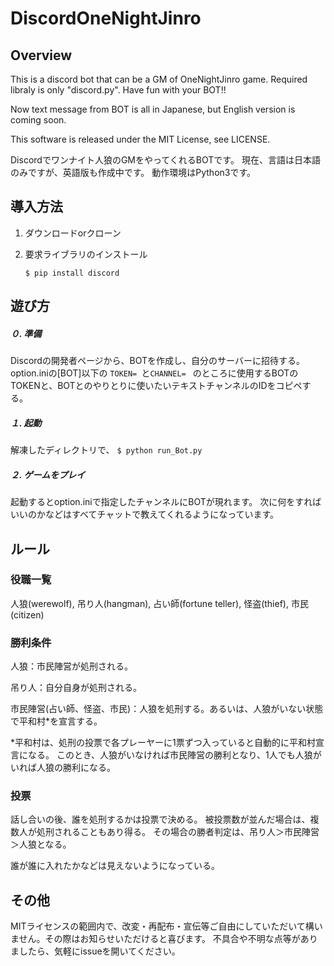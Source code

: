 # DiscordOneNightJinro


## Overview
This is a discord bot that can be a GM of OneNightJinro game.
Required libraly is only "discord.py".
Have fun with your BOT!!

Now text message from BOT is all in Japanese, but English version is coming soon.

This software is released under the MIT License, see LICENSE.


Discordでワンナイト人狼のGMをやってくれるBOTです。
現在、言語は日本語のみですが、英語版も作成中です。
動作環境はPython3です。

## 導入方法
1. ダウンロードorクローン

2. 要求ライブラリのインストール

    `$ pip install discord`


## 遊び方
##### ０. 準備
Discordの開発者ページから、BOTを作成し、自分のサーバーに招待する。
option.iniの[BOT]以下の
`TOKEN= `と`CHANNEL= `
のところに使用するBOTのTOKENと、BOTとのやりとりに使いたいテキストチャンネルのIDをコピペする。

##### １. 起動
解凍したディレクトリで、
`$ python run_Bot.py`

##### ２. ゲームをプレイ
起動するとoption.iniで指定したチャンネルにBOTが現れます。
次に何をすればいいのかなどはすべてチャットで教えてくれるようになっています。

## ルール
### 役職一覧
人狼(werewolf),
吊り人(hangman),
占い師(fortune teller),
怪盗(thief),
市民(citizen)

### 勝利条件
人狼：市民陣営が処刑される。

吊り人：自分自身が処刑される。

市民陣営(占い師、怪盗、市民)：人狼を処刑する。あるいは、人狼がいない状態で平和村*を宣言する。

*平和村は、処刑の投票で各プレーヤーに1票ずつ入っていると自動的に平和村宣言になる。
このとき、人狼がいなければ市民陣営の勝利となり、1人でも人狼がいれば人狼の勝利になる。

### 投票
話し合いの後、誰を処刑するかは投票で決める。
被投票数が並んだ場合は、複数人が処刑されることもあり得る。
その場合の勝者判定は、吊り人＞市民陣営＞人狼となる。

誰が誰に入れたかなどは見えないようになっている。


## その他
MITライセンスの範囲内で、改変・再配布・宣伝等ご自由にしていただいて構いません。その際はお知らせいただけると喜びます。
不具合や不明な点等がありましたら、気軽にissueを開いてください。
